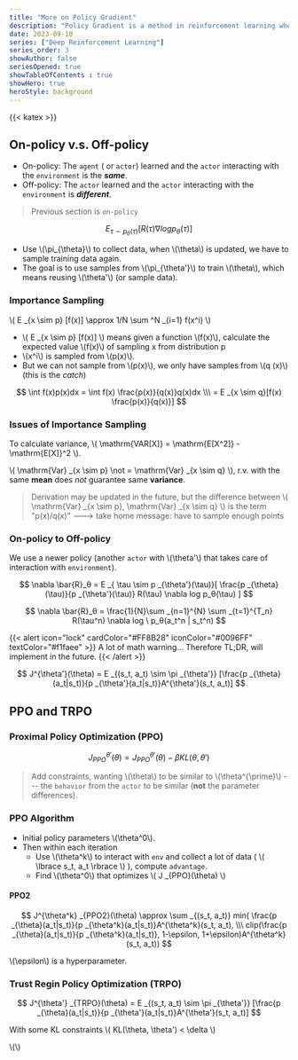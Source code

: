 ```yaml
---
title: "More on Policy Gradient"
description: "Policy Gradient is a method in reinforcement learning where the policy is directly optimized by estimating the gradient of the expected reward concerning the policy parameters."
date: 2023-09-10
series: ["Deep Reinforcement Learning"]
series_order: 3
showAuthor: false
seriesOpened: true
showTableOfContents : true
showHero: true
heroStyle: background
---
```


{{< katex >}}

## On-policy v.s. Off-policy

- On-policy: The `agent` ( or `actor`) learned and the `actor` interacting with the `environment` is the ***same***.
- Off-policy: The `actor` learned and the `actor` interacting with the `environment` is ***different***.

> Previous section is `on-policy`

$$
E _{\tau \sim p _{\theta}(\tau)}[R(\tau) \nabla log p_θ(\tau) ]
$$

- Use \\(\pi_{\theta}\\) to collect data, when \\(\theta\\) is updated, we have to sample training data again.
- The goal is to use samples from \\(\pi_{\theta'}\\) to train \\(\theta\\), which means reusing \\(\theta'\\) (or sample data).

### Importance Sampling

\\( E _{x \sim p} [f(x)] \approx 1/N \sum ^N _{i=1} f(x^i) \\) 
- \\( E _{x \sim p} [f(x)] \\) means given a function \\(f(x)\\), calculate the expected value \\(f(x)\\) of sampling x from distribution p
- \\(x^i\\) is sampled from \\(p(x)\\).
- But we can not sample from \\(p(x)\\), we only have samples from \\(q (x)\\) (this is the *catch*)

$$
\int f(x)p(x)dx = \int f(x) \frac{p(x)}{q(x)}q(x)dx \\\
= E _{x \sim q}[f(x) \frac{p(x)}{q(x)}]
$$

### Issues of Importance Sampling

To calculate variance, \\( \mathrm{VAR[X]} = \mathrm{E[X^2]} - \mathrm{E[X]}^2 \\).

\\( \mathrm{Var} _{x \sim p} \not = \mathrm{Var} _{x \sim q} \\), r.v. with the same **mean** does *not* guarantee same **variance**.

> Derivation may be updated in the future, but the difference between \\( \mathrm{Var} _{x \sim p}, \mathrm{Var} _{x \sim q} \\) is the term "p(x)/q(x)" ---> take home message: have to sample enough points

### On-policy to Off-policy

We use a newer policy (another `actor` with \\(\theta'\\) that takes care of interaction with `environment`).

$$
\nabla \bar{R}_θ = E _{ \tau \sim p _{\theta'}(\tau)}[ \frac{p _{\theta}(\tau)}{p _{\theta'}(\tau)} R(\tau) \nabla log p_θ(\tau) ]
$$

$$
\nabla \bar{R}_θ = \frac{1}{N}\sum _{n=1}^{N} \sum _{t=1}^{T_n} R(\tau^n) \nabla log \ p_θ(a_t^n | s_t^n)
$$

{{< alert icon="lock" cardColor="#FF8B28" iconColor="#0096FF" textColor="#f1faee" >}}
A lot of math warning... Therefore TL;DR, will implement in the future.
{{< /alert >}}

$$
J^{\theta'}(\theta) =  E _{(s_t, a_t) \sim \pi _{\theta'}} 
[\frac{p _{\theta}(a_t|s_t)}{p _{\theta'}(a_t|s_t)}A^{\theta'}(s_t, a_t)]
$$

## PPO and TRPO

### Proximal Policy Optimization (PPO)

$$
J^{\theta'} _{PPO}(\theta) = J^{\theta'} _{PPO}(\theta) - \beta KL(\theta, \theta')
$$

> Add constraints, wanting \\(\theta\\) to be similar to \\(\theta^{\prime}\\) --- the `behavior` from the `actor` to be similar (**not** the parameter differences).

### PPO Algorithm

- Initial policy parameters \\(\theta^0\\).
- Then within each iteration
  - Use \\(\theta^k\\) to interact with `env` and collect a lot of data ( \\( \lbrace s_t, a_t \rbrace \\) ), compute `advantage`.
  - Find \\(\theta^0\\) that optimizes \\( J _{PPO}(\theta) \\)

#### PPO2

$$
J^{\theta^k} _{PPO2}(\theta) \approx \sum _{(s_t, a_t)} min( \frac{p _{\theta}(a_t|s_t)}{p _{\theta^k}(a_t|s_t)}A^{\theta^k}(s_t, a_t), \\\
clip(\frac{p _{\theta}(a_t|s_t)}{p _{\theta^k}(a_t|s_t)}, 1-\epsilon, 1+\epsilon)A^{\theta^k}(s_t, a_t))
$$

\\(\epsilon\\) is a hyperparameter.

### Trust Regin Policy Optimization (TRPO)

$$
J^{\theta'} _{TRPO}(\theta) = E _{(s_t, a_t) \sim \pi _{\theta'}} 
[\frac{p _{\theta}(a_t|s_t)}{p _{\theta'}(a_t|s_t)}A^{\theta'}(s_t, a_t)]
$$

With some KL constraints \\( KL(\theta, \theta') < \delta \\) 

\\(\\)